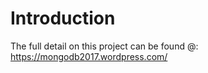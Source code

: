 # Introduction

  The full detail on this project can be found @: https://mongodb2017.wordpress.com/
